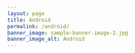 ```yaml
---
layout: page
title: Android
permalink: /android/
banner_image: sample-banner-image-2.jpg
banner_image_alt: Android
---
```

